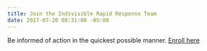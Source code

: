 ```yaml
---
title: Join the Indivisible Rapid Response Team
date: 2017-07-26 08:31:00 -05:00
---
```


Be informed of action in the quickest possible manner.  [Enroll here](https://www.indivisiblechicago.com/rapid-response-team/)